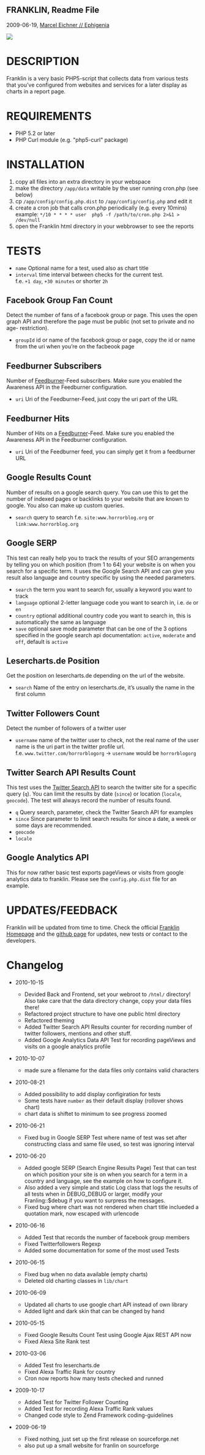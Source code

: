 FRANKLIN, Readme File
---------------------------------------------------------------------------
2009-06-19, [Marcel Eichner // Ephigenia](love@ephigenia.de)

<img src="http://marceleichner.de/static/img/public/ca1920e3/620xauto/resize/franklin_creenshot_safari_iphone.jpg" />

# DESCRIPTION

Franklin is a very basic PHP5-script that collects data from various tests that
you’ve configured from websites and services for a later display as charts in a
report page.

# REQUIREMENTS

* PHP 5.2 or later
* PHP Curl module (e.g. "php5-curl" package) 

# INSTALLATION

1. copy all files into an extra directory in your webspace
2. make the directory `/app/data` writable by the user running cron.php
(see below)
3. cp `/app/config/config.php.dist` to `/app/config/config.php` and edit it
4. create a cron job that calls cron.php periodically (e.g. every 10mins)  
   example: `*/10 * * * * user  php5 -f /path/to/cron.php 2>&1 > /dev/null`
5. open the Franklin html directory in your webbrowser to see the reports

# TESTS

* `name` Optional name for a test, used also as chart title
* `interval` time interval between checks for the current test.  
  f.e. `+1 day`, `+30 minutes` or shorter `2h`

## Facebook Group Fan Count

Detect the number of fans of a facebook group or page. This uses the open graph
API and therefore the page must be public (not set to private and no age-
restriction).

* `groupId` id or name of the facebook group or page, copy the id or name from
the uri when you’re on the facbeook page

## Feedburner Subscribers

Number of [Feedburner](http://www.feedburner.com)-Feed subscribers.
Make sure you enabled the Awareness API in the Feedburner configuration.

* `uri` Uri of the Feedburner-Feed, just copy the uri part of the URL

## Feedburner Hits

Number of Hits on a [Feedburner](http://www.feedburner.com)-Feed.
Make sure you enabled the Awareness API in the Feedburner configuration.

* `uri` Uri of the Feedburner feed, you can simply get it from a feedburner
  URL

## Google Results Count

Number of results on a google search query. You can use this to get the number
of indexed pages or backlinks to your website that are known to google. You 
also can make up custom queries.

* `search` query to search
  f.e. `site:www.horrorblog.org` or `link:www.horrorblog.org`

## Google SERP

This test can really help you to track the results of your SEO arrangements by
telling you on which position (from 1 to 64) your website is on when you search
for a specific term.
It uses the Google Search API and can give you result also language and country
specific by using the needed parameters.

* `search` the term you want to search for, usually a keyword you want to track
* `language` optional 2-letter language code you want to search in, i.e. `de`
  or `en`
* `country` optional additional country code you want to search in, this is
 automatically the same as language
* `save` optional save mode parameter that can be one of the 3 options
  specified in the google search api documentation: `active`, `moderate` and
  `off`, default is `active`

## Lesercharts.de Position

Get the position on lesercharts.de depending on the url of the website.

* `search` Name of the entry on lesercharts.de, it’s usually the name in the 
  first column

## Twitter Followers Count

Detect the number of followers of a twitter user

* `username` name of the twitter user to check, not the real name of the user
  name is the uri part in the twitter profile url.  
  f.e. `www.twitter.com/horrorblogorg` -> `username` would be `horrorblogorg`

## Twitter Search API Results Count

This test uses the [Twitter Search API](http://apiwiki.twitter.com/Twitter-Search-API-Method%3A-search) to search
the twitter site for a specific query (`q`). You can limit the results by date
(`since`) or location (`locale`, `geocode`). The test will always record the
number of results found.

* `q` Query search, parameter, check the Twitter Search API for examples
* `since` Since parameter to limit search results for since a date, a week
  or some days are recommended.  
* `geocode`
* `locale`

## Google Analytics API

This for now rather basic test exports pageViews or visits from google
analytics data to franklin. Please see the `config.php.dist` file for an
example.

# UPDATES/FEEDBACK

Franklin will be updated from time to time. Check the official [Franklin
Homepage](http://code.marceleichner.de/project/franklin) and the [github
page](http://github.com/Ephigenia/franklin) for updates, new tests or contact
to the developers.

# Changelog

* 2010-10-15
	* Devided Back and Frontend, set your webroot to `/html/` directory! Also
	take care that the data directory change, copy your data files there!
	* Refactored project structure to have one public html directory
	* Refactored theming
	* Added Twitter Search API Results counter for recording number of
	twitter followers, mentions and other stuff.
	* Added Google Analytics Data API Test for recording pageViews and
	visits on a google analytics profile

* 2010-10-07
	* made sure a filename for the data files only contains valid characters

* 2010-08-21
	* Added possibility to add display configiration for tests
	* Some tests have `number` as their default display (rollover shows 
	chart)
	* chart data is shiftet to minimum to see progress zoomed

* 2010-06-21
	* Fixed bug in Google SERP Test where name of test was set after
	  constructing class and same file used, so test was ignoring interval

* 2010-06-20
	* Added google SERP (Search Engine Results Page) Test that can test on
	  which position your site is on when you search for a term in a country
	  and language, see the example on how to configure it.
	* Also added a very simple and static Log class that logs the results of 
	  all tests when in DEBUG_DEBUG or larger, modify your Franling::$debug
	  if you want to surpress the messages.
	* Fixed bug where chart was not rendered when chart title inclueded a
	  quotation mark, now escaped with urlencode

* 2010-06-16
	* Added Test that records the number of facebook group members
	* Fixed Twitterfollowers Regexp
	* Added some documentation for some of the most used Tests
	
* 2010-06-15
	* Fixed bug when no data available (empty charts)
	* Deleted old charting classes in `lib/chart`

* 2010-06-09
	* Updated all charts to use google chart API instead of own library
	* Added light and dark skin that can be changed by hand
	
* 2010-05-15
	* Fixed Google Results Count Test using Google Ajax REST API now
	* Fixed Alexa Site Rank test

* 2010-03-06
	* Added Test fro lesercharts.de
	* Fixed Alexa Traffic Rank for country
	* Cron now reports how many tests checked and runned

* 2009-10-17
	* Added Test for Twitter Follower Counting
	+ Added Test for recording Alexa Traffic Rank values
	* Changed code style to Zend Framework coding-guidelines

* 2009-06-19
	* Fixed nothing, just set up the first release on sourceforge.net
	* also put up a small website for franlin on sourceforge
